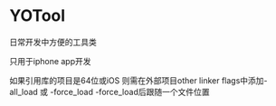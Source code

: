 # YOTool
日常开发中方便的工具类

只用于iphone app开发

如果引用库的项目是64位或iOS 则需在外部项目other linker flags中添加-all_load 或 -force_load       -force_load后跟随一个文件位置

